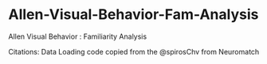 # Allen-Visual-Behavior-Fam-Analysis
Allen Visual Behavior : Familiarity Analysis

Citations: Data Loading code copied from the @spirosChv from Neuromatch
